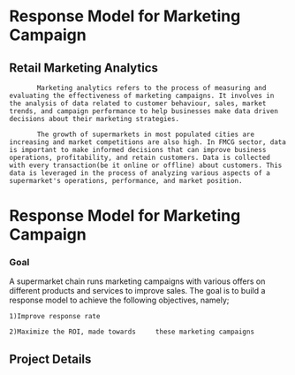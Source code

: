 # Response Model for Marketing Campaign

## Retail Marketing Analytics

           Marketing analytics refers to the process of measuring and evaluating the effectiveness of marketing campaigns. It involves in the analysis of data related to customer behaviour, sales, market trends, and campaign performance to help businesses make data driven decisions about their marketing strategies.
 
           The growth of supermarkets in most populated cities are increasing and market competitions are also high. In FMCG sector, data is important to make informed decisions that can improve business operations, profitability, and retain customers. Data is collected with every transaction(be it online or offline) about customers. This data is leveraged in the process of analyzing various aspects of a supermarket's operations, performance, and market position.
# Response Model for Marketing Campaign

### Goal

A supermarket chain runs marketing campaigns with various 
offers on different products and services to improve sales. The goal is to build a response model to achieve the following objectives, namely;
 
    1)Improve response rate
    
    2)Maximize the ROI, made towards     these marketing campaigns


## Project Details

